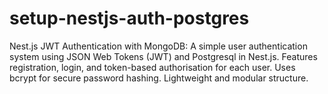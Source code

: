 # setup-nestjs-auth-postgres
Nest.js JWT Authentication with MongoDB: A simple user authentication system using JSON Web Tokens (JWT) and Postgresql in Nest.js. Features registration, login, and token-based authorisation for each user. Uses bcrypt for secure password hashing. Lightweight and modular structure.
